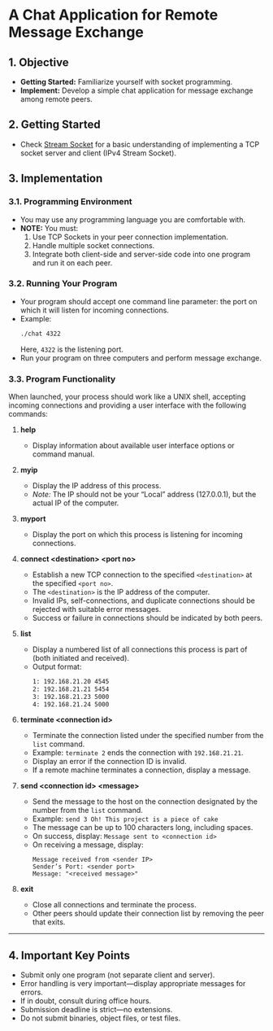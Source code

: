 # A Chat Application for Remote Message Exchange

## 1. Objective
- **Getting Started:** Familiarize yourself with socket programming.
- **Implement:** Develop a simple chat application for message exchange among remote peers.

## 2. Getting Started
- Check [Stream Socket](../05__IPC_Socket/BT1/IPv4_Stream_Socket/) for a basic understanding of implementing a TCP socket server and client (IPv4 Stream Socket).

## 3. Implementation

### 3.1. Programming Environment
- You may use any programming language you are comfortable with.
- **NOTE:** You must:
  1. Use TCP Sockets in your peer connection implementation.
  2. Handle multiple socket connections.
  3. Integrate both client-side and server-side code into one program and run it on each peer.

### 3.2. Running Your Program
- Your program should accept one command line parameter: the port on which it will listen for incoming connections.
- Example:
  ```bash
  ./chat 4322
  ```
  Here, `4322` is the listening port.
- Run your program on three computers and perform message exchange.

### 3.3. Program Functionality
When launched, your process should work like a UNIX shell, accepting incoming connections and providing a user interface with the following commands:

1. **help**
   - Display information about available user interface options or command manual.

2. **myip**
   - Display the IP address of this process.
   - *Note:* The IP should not be your “Local” address (127.0.0.1), but the actual IP of the computer.

3. **myport**
   - Display the port on which this process is listening for incoming connections.

4. **connect \<destination\> \<port no\>**
   - Establish a new TCP connection to the specified `<destination>` at the specified `<port no>`.
   - The `<destination>` is the IP address of the computer.
   - Invalid IPs, self-connections, and duplicate connections should be rejected with suitable error messages.
   - Success or failure in connections should be indicated by both peers.

5. **list**
   - Display a numbered list of all connections this process is part of (both initiated and received).
   - Output format:
     ```bash
     1: 192.168.21.20 4545
     2: 192.168.21.21 5454
     3: 192.168.21.23 5000
     4: 192.168.21.24 5000
     ```

6. **terminate \<connection id\>**
   - Terminate the connection listed under the specified number from the `list` command.
   - Example: `terminate 2` ends the connection with `192.168.21.21`.
   - Display an error if the connection ID is invalid.
   - If a remote machine terminates a connection, display a message.

7. **send \<connection id\> \<message\>**
   - Send the message to the host on the connection designated by the number from the `list` command.
   - Example: `send 3 Oh! This project is a piece of cake`
   - The message can be up to 100 characters long, including spaces.
   - On success, display: `Message sent to <connection id>`
   - On receiving a message, display:
     ```
     Message received from <sender IP>
     Sender’s Port: <sender port>
     Message: "<received message>"
     ```

8. **exit**
   - Close all connections and terminate the process.
   - Other peers should update their connection list by removing the peer that exits.

---

## 4. Important Key Points
- Submit only one program (not separate client and server).
- Error handling is very important—display appropriate messages for errors.
- If in doubt, consult during office hours.
- Submission deadline is strict—no extensions.
- Do not submit binaries, object files, or test files.
